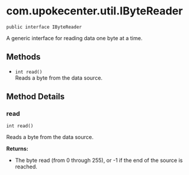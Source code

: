 # com.upokecenter.util.IByteReader

    public interface IByteReader

A generic interface for reading data one byte at a time.

## Methods

* `int read()`<br>
 Reads a byte from the data source.

## Method Details

### read
    int read()
Reads a byte from the data source.

**Returns:**

* The byte read (from 0 through 255), or -1 if the end of the source
 is reached.
